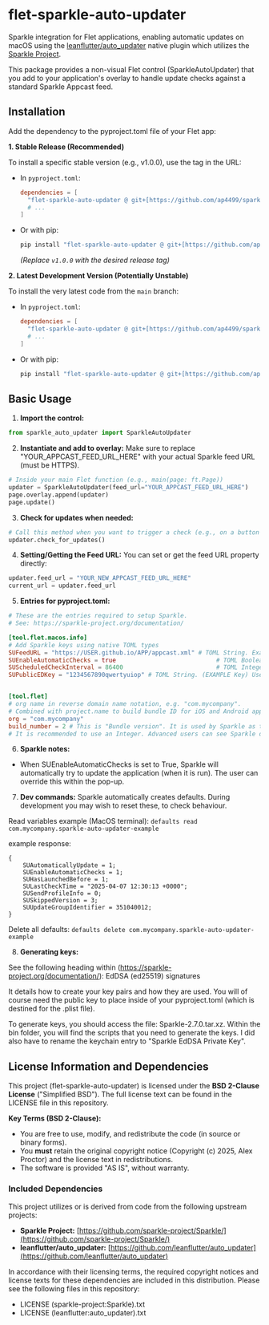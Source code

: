 # flet-sparkle-auto-updater

Sparkle integration for Flet applications, enabling automatic updates on macOS using the [leanflutter/auto_updater](https://github.com/leanflutter/auto_updater) native plugin which utilizes the [Sparkle Project](https://github.com/sparkle-project/Sparkle/).

This package provides a non-visual Flet control (SparkleAutoUpdater) that you add to your application's overlay to handle update checks against a standard Sparkle Appcast feed.

## Installation

Add the dependency to the pyproject.toml file of your Flet app:

**1. Stable Release (Recommended)**

To install a specific stable version (e.g., v1.0.0), use the tag in the URL:

* In `pyproject.toml`:
    ```toml
    dependencies = [
      "flet-sparkle-auto-updater @ git+[https://github.com/ap4499/sparkle_auto_updater.git@v1.0.0](https://github.com/ap4499/sparkle_auto_updater.git@v1.0.0)",
      # ...
    ]
    ```
* Or with pip:
    ```bash
    pip install "flet-sparkle-auto-updater @ git+[https://github.com/ap4499/sparkle_auto_updater.git@v1.0.0](https://github.com/ap4499/sparkle_auto_updater.git@v1.0.0)"
    ```
    *(Replace `v1.0.0` with the desired release tag)*

**2. Latest Development Version (Potentially Unstable)**

To install the very latest code from the `main` branch:

* In `pyproject.toml`:
    ```toml
    dependencies = [
      "flet-sparkle-auto-updater @ git+[https://github.com/ap4499/sparkle_auto_updater.git](https://github.com/ap4499/sparkle_auto_updater.git)",
      # ...
    ]
    ```
* Or with pip:
    ```bash
    pip install "flet-sparkle-auto-updater @ git+[https://github.com/ap4499/sparkle_auto_updater.git](https://github.com/ap4499/sparkle_auto_updater.git)"
    ```



## Basic Usage

1.  **Import the control:**
```python
from sparkle_auto_updater import SparkleAutoUpdater
```

2.  **Instantiate and add to overlay:**
Make sure to replace "YOUR_APPCAST_FEED_URL_HERE" with your actual Sparkle feed URL (must be HTTPS).
```python
# Inside your main Flet function (e.g., main(page: ft.Page))
updater = SparkleAutoUpdater(feed_url="YOUR_APPCAST_FEED_URL_HERE")
page.overlay.append(updater)
page.update()
```

3.  **Check for updates when needed:**
```python
# Call this method when you want to trigger a check (e.g., on a button click)
updater.check_for_updates()
```

4.  **Setting/Getting the Feed URL:**
You can set or get the feed URL property directly:
```python
updater.feed_url = "YOUR_NEW_APPCAST_FEED_URL_HERE"
current_url = updater.feed_url
```

5.  **Entries for pyproject.toml:**
```toml
# These are the entries required to setup Sparkle.
# See: https://sparkle-project.org/documentation/

[tool.flet.macos.info]
# Add Sparkle keys using native TOML types
SUFeedURL = "https://USER.github.io/APP/appcast.xml" # TOML String. Example assumes using Github for hosting.
SUEnableAutomaticChecks = true                            # TOML Boolean
SUScheduledCheckInterval = 86400                          # TOML Integer
SUPublicEDKey = "1234567890qwertyuiop" # TOML String. (EXAMPLE Key) Use Sparkle’s generate_keys tool to get it.


[tool.flet]
# org name in reverse domain name notation, e.g. "com.mycompany".
# Combined with project.name to build bundle ID for iOS and Android apps
org = "com.mycompany"
build_number = 2 # This is "Bundle version". It is used by Sparkle as the comparator to determine updates.
# It is recommended to use an Integer. Advanced users can see Sparkle documentation to see how semantic versioning works.
```

6.  **Sparkle notes:**
- When SUEnableAutomaticChecks is set to True, Sparkle will automatically try to update the application (when it is run). The user can override this within the pop-up.

7.  **Dev commands:**
Sparkle automatically creates defaults. During development you may wish to reset these, to check behaviour.

Read variables example (MacOS terminal):
```defaults read com.mycompany.sparkle-auto-updater-example```

example response:
```
{
    SUAutomaticallyUpdate = 1;
    SUEnableAutomaticChecks = 1;
    SUHasLaunchedBefore = 1;
    SULastCheckTime = "2025-04-07 12:30:13 +0000";
    SUSendProfileInfo = 0;
    SUSkippedVersion = 3;
    SUUpdateGroupIdentifier = 351040012;
}
```


Delete all defaults:
```defaults delete com.mycompany.sparkle-auto-updater-example```

8.  **Generating keys:**

See the following heading within (https://sparkle-project.org/documentation/):
EdDSA (ed25519) signatures

It details how to create your key pairs and how they are used. You will of course need the public key to place inside of your pyproject.toml (which is destined for the .plist file).

To generate keys, you should access the file: Sparkle-2.7.0.tar.xz. Within the bin folder, you will find the scripts that you need to generate the keys. I did also have to rename the keychain entry to "Sparkle EdDSA Private Key".




## License Information and Dependencies

This project (flet-sparkle-auto-updater) is licensed under the **BSD 2-Clause License** ("Simplified BSD"). The full license text can be found in the LICENSE file in this repository.

**Key Terms (BSD 2-Clause):**

* You are free to use, modify, and redistribute the code (in source or binary forms).
* You **must** retain the original copyright notice (Copyright (c) 2025, Alex Proctor) and the license text in redistributions.
* The software is provided "AS IS", without warranty.

### Included Dependencies

This project utilizes or is derived from code from the following upstream projects:

* **Sparkle Project:** [https://github.com/sparkle-project/Sparkle/](https://github.com/sparkle-project/Sparkle/)
* **leanflutter/auto_updater:** [https://github.com/leanflutter/auto_updater](https://github.com/leanflutter/auto_updater)

In accordance with their licensing terms, the required copyright notices and license texts for these dependencies are included in this distribution. Please see the following files in this repository:

* LICENSE (sparkle-project:Sparkle).txt
* LICENSE (leanflutter:auto_updater).txt
